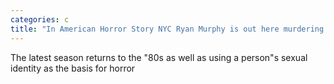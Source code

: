 ```yaml
---
categories: c
title: "In American Horror Story NYC Ryan Murphy is out here murdering gay men again "
---
```

The latest season returns to the "80s as well as using a person"s sexual identity as the basis for horror